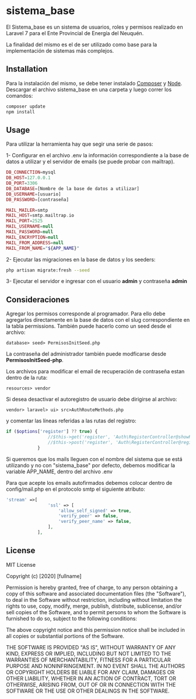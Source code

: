 # sistema_base

El Sistema_base es un sistema de usuarios, roles y permisos realizado en Laravel 7 para el Ente Provincial de Energía del Neuquén.

La finalidad del mismo es el de ser utilizado como base para la implementación de sistemas más complejos.

## Installation

Para la instalación del mismo, se debe tener instalado [Composer](https://getcomposer.org/) y [Node](https://nodejs.org/es/download/).
Descargar el archivo sistema_base en una carpeta y luego correr los comandos:

```bash
composer update
npm install
```

## Usage

Para utilizar la herramienta hay que segir una serie de pasos:

1- Configurar en el archivo .env la información correspondiente a la base de datos a utilizar y el servidor de emails (se puede probar con mailtrap).

```php
DB_CONNECTION=mysql
DB_HOST=127.0.0.1
DB_PORT=3306
DB_DATABASE=[Nombre de la base de datos a utilizar]
DB_USERNAME=[usuario]
DB_PASSWORD=[contraseña]

MAIL_MAILER=smtp
MAIL_HOST=smtp.mailtrap.io
MAIL_PORT=2525
MAIL_USERNAME=null
MAIL_PASSWORD=null
MAIL_ENCRYPTION=null
MAIL_FROM_ADDRESS=null
MAIL_FROM_NAME="${APP_NAME}"
```
2- Ejecutar las migraciones en la base de datos y los seeders:

```bash
php artisan migrate:fresh --seed
```
3- Ejecutar el servidor e ingresar con el usuario **admin** y contraseña **admin**


## Consideraciones
Agregar los permisos corresponde al programador. Para ello debe agregarlos directamente en la base de datos con el slug correspondiente en la tabla permissions. También puede hacerlo como un seed desde el archivo:

```
database> seed> PermisosInitSeed.php
``` 

La contraseña del administrador también puede modficarse desde **PermisosInitSeed-php**.

Los archivos para modificar el email de recuperación de contraseña estan dentro de la ruta:
```
resources> vendor
``` 
Si desea desactivar el autoregistro de usuario debe dirigirse al archivo:
```
vendor> laravel> ui> src>AuthRouteMethods.php
```

y comentar las líneas referidas a las rutas del registro:
```php
if ($options['register'] ?? true) {
                //$this->get('register', 'Auth\RegisterController@showRegistrationForm')->name('register');
                //$this->post('register', 'Auth\RegisterController@register');
            }
```

Si queremos que los mails lleguen con el nombre del sistema que se está utilizando y no con "sistema_base" por defecto, debemos modificar la variable APP_NAME, dentro del archivo .env

Para que acepte los emails autofirmados debemos colocar dentro de config/mail.php en el protocolo smtp el siguiente atributo:

```php
'stream' =>[
                'ssl' => [
                    'allow_self_signed' => true,
                    'verify_peer' => false,
                    'verify_peer_name' => false,
                ],
            ],
```

## License
MIT License

Copyright (c) [2020] [fullname]

Permission is hereby granted, free of charge, to any person obtaining a copy
of this software and associated documentation files (the "Software"), to deal
in the Software without restriction, including without limitation the rights
to use, copy, modify, merge, publish, distribute, sublicense, and/or sell
copies of the Software, and to permit persons to whom the Software is
furnished to do so, subject to the following conditions:

The above copyright notice and this permission notice shall be included in all
copies or substantial portions of the Software.

THE SOFTWARE IS PROVIDED "AS IS", WITHOUT WARRANTY OF ANY KIND, EXPRESS OR
IMPLIED, INCLUDING BUT NOT LIMITED TO THE WARRANTIES OF MERCHANTABILITY,
FITNESS FOR A PARTICULAR PURPOSE AND NONINFRINGEMENT. IN NO EVENT SHALL THE
AUTHORS OR COPYRIGHT HOLDERS BE LIABLE FOR ANY CLAIM, DAMAGES OR OTHER
LIABILITY, WHETHER IN AN ACTION OF CONTRACT, TORT OR OTHERWISE, ARISING FROM,
OUT OF OR IN CONNECTION WITH THE SOFTWARE OR THE USE OR OTHER DEALINGS IN THE
SOFTWARE.
